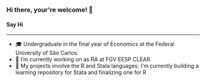 ### Hi there, your're welcome! 👋

 #### Say Hi
 ---

- :mortar_board:  Undergraduate in the final year of Economics at the Federal University of São Carlos. 
- :office: I’m currently working on as RA at FGV EESP CLEAR
- 🔭 My projects involve the R and Stata languages. I'm currently building a learning repository for Stata and finalizing one for R
